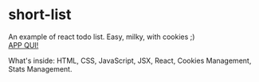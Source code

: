 # short-list
An example of react todo list. Easy, milky, with cookies ;)
</br><a href="https://theflaviomercuri.github.io/short-list/">APP QUI!</a>

What's inside: HTML, CSS, JavaScript, JSX, React, Cookies Management, Stats Management.
